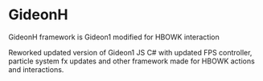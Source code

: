 # GideonH
GideonH framework is Gideon1 modified for HBOWK interaction

Reworked updated version of Gideon1 JS C# with updated FPS controller, particle system fx updates and other framework made for HBOWK actions and interactions.
